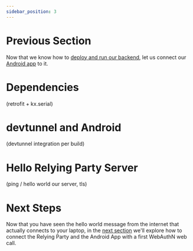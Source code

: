 ```yaml
---
sidebar_position: 3
---
```


# Previous Section

Now that we know how to [deploy and run our backend](workshop-server.md), let us connect our [Android app](https://github.com/YubicoLabs/passkey-workshop/tree/main/examples/clients/mobile/android) to it.

# Dependencies

(retrofit + kx.serial)

# devtunnel and Android

(devtunnel integration per build)

# Hello Relying Party Server

(ping / hello world our server, tls)

# Next Steps

Now that you have seen the hello world message from the internet that actually connects to your laptop, in the [next section](app-as-webauthn.md) we'll explore how to connect the Relying Party and the Android App with a first WebAuthN web call.

